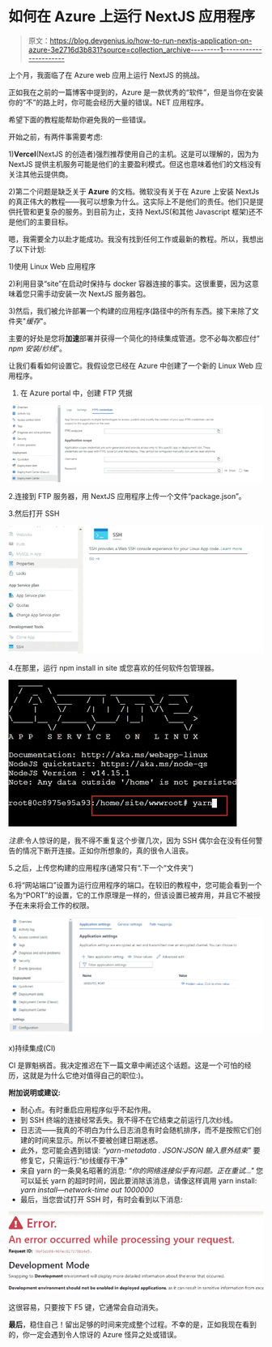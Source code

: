 # 如何在 Azure 上运行 NextJS 应用程序

> 原文：<https://blog.devgenius.io/how-to-run-nextjs-application-on-azure-3e2716d3b831?source=collection_archive---------1----------------------->

上个月，我面临了在 Azure web 应用上运行 NextJS 的挑战。

正如我在之前的一篇博客中提到的，Azure 是一款优秀的“软件”，但是当你在安装你的“不”的路上时，你可能会经历大量的错误。NET 应用程序。

希望下面的教程能帮助你避免我的一些错误。

开始之前，有两件事需要考虑:

1)**Vercel**(NextJS 的创造者)强烈推荐使用自己的主机。这是可以理解的，因为为 NextJS 提供主机服务可能是他们的主要盈利模式。但这也意味着他们的文档没有关注其他云提供商。

2)第二个问题是缺乏关于 **Azure** 的文档。微软没有关于在 Azure 上安装 NextJs 的真正伟大的教程——我可以想象为什么。这实际上不是他们的责任。他们只是提供托管和更复杂的服务。到目前为止，支持 NextJS(和其他 Javascript 框架)还不是他们的主要目标。

嗯，我需要全力以赴才能成功。我没有找到任何工作或最新的教程。所以，我想出了以下计划:

1)使用 Linux Web 应用程序

2)利用目录“site”在启动时保持与 docker 容器连接的事实。这很重要，因为这意味着您只需手动安装一次 NextJS 服务器包。

3)然后，我们被允许部署一个构建的应用程序(路径中的所有东西。接下来除了文件夹"*缓存*"。

主要的好处是您将**加速**部署并获得一个简化的持续集成管道。您不必每次都应付“ *npm 安装/纱线*”。

让我们看看如何设置它。我假设您已经在 Azure 中创建了一个新的 Linux Web 应用程序。

1.  在 Azure portal 中，创建 FTP 凭据

![](img/ae2edee29393f07c27f8b71b92416776.png)

2.连接到 FTP 服务器，用 NextJS 应用程序上传一个文件“package.json”。

3.然后打开 SSH

![](img/d61f12c616447cdfa23f62a785c3ed3c.png)

4.在那里，运行 npm install in site 或您喜欢的任何软件包管理器。

![](img/c7b7302c8d47b954a01273e087729b81.png)

*注意*:令人惊讶的是，我不得不重复这个步骤几次，因为 SSH 偶尔会在没有任何警告的情况下断开连接。正如你所想象的，真的很令人沮丧。

5.之后，上传您构建的应用程序(通常只有“.下一个“文件夹”)

6.将“网站端口”设置为运行应用程序的端口。在较旧的教程中，您可能会看到一个名为“PORT”的设置，它的工作原理是一样的，但该设置已被弃用，并且它不被授予在未来将会工作的权限。

![](img/b87251d7deb2a1e9634dbeed020ce4de.png)

x)持续集成(CI)

CI 是罪魁祸首。我决定推迟在下一篇文章中阐述这个话题。这是一个可怕的经历，这就是为什么它绝对值得自己的职位:)。

**附加说明或建议:**

*   耐心点。有时重启应用程序似乎不起作用。
*   到 SSH 终端的连接经常丢失。我不得不在它结束之前运行几次纱线。
*   日志流——我真的不明白为什么日志消息有时会随机排序，而不是按照它们创建的时间来显示。所以不要被创建日期迷惑。
*   此外，您可能会遇到错误:
    *“yarn-metadata . JSON:JSON 输入意外结束”* 要修复它，只需运行:“纱线缓存干净”
*   来自 yarn 的一条臭名昭著的消息:
    *“你的网络连接似乎有问题。正在重试…"* 您可以延长 yarn 的超时时间，因此要消除该消息，请像这样调用 yarn install:
    *yarn install—network-time out 1000000*
*   最后，当您尝试打开 SSH 时，有时会看到以下消息:

![](img/5614127678fbbe4d36bed57deea8fb21.png)

这很容易，只要按下 F5 键，它通常会自动消失。

**最后**，稳住自己！留出足够的时间来完成整个过程。不幸的是，正如我现在看到的，你一定会遇到令人惊讶的 Azure 怪异之处或错误。